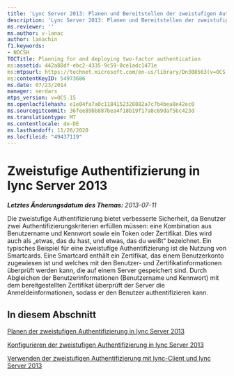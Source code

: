 ```yaml
---
title: 'Lync Server 2013: Planen und Bereitstellen der zweistufigen Authentifizierung'
description: 'Lync Server 2013: Planen und Bereitstellen der zweistufigen Authentifizierung.'
ms.reviewer: ''
ms.author: v-lanac
author: lanachin
f1.keywords:
- NOCSH
TOCTitle: Planning for and deploying two-factor authentication
ms:assetid: 442a88df-ebc2-4335-9c59-0ce1adc1471e
ms:mtpsurl: https://technet.microsoft.com/en-us/library/Dn308563(v=OCS.15)
ms:contentKeyID: 54973686
ms.date: 07/23/2014
manager: serdars
mtps_version: v=OCS.15
ms.openlocfilehash: e1e04fa7a0c1184152328882a7c7b4bea8e42ec0
ms.sourcegitcommit: 36fee89bb887bea4f18b19f17a8c69daf5bc423d
ms.translationtype: MT
ms.contentlocale: de-DE
ms.lasthandoff: 11/26/2020
ms.locfileid: "49437119"
---
```

# <a name="two-factor-authentication-in-lync-server-2013"></a>Zweistufige Authentifizierung in lync Server 2013

<div data-xmlns="http://www.w3.org/1999/xhtml">

<div class="topic" data-xmlns="http://www.w3.org/1999/xhtml" data-msxsl="urn:schemas-microsoft-com:xslt" data-cs="https://msdn.microsoft.com/">

<div data-asp="https://msdn2.microsoft.com/asp">



</div>

<div id="mainSection">

<div id="mainBody">

<span> </span>

_**Letztes Änderungsdatum des Themas:** 2013-07-11_

Die zweistufige Authentifizierung bietet verbesserte Sicherheit, da Benutzer zwei Authentifizierungskriterien erfüllen müssen: eine Kombination aus Benutzername und Kennwort sowie ein Token oder Zertifikat. Dies wird auch als „etwas, das du hast, und etwas, das du weißt“ bezeichnet. Ein typisches Beispiel für eine zweistufige Authentifizierung ist die Nutzung von Smartcards. Eine Smartcard enthält ein Zertifikat, das einem Benutzerkonto zugewiesen ist und welches mit den Benutzer- und Zertifikatinformationen überprüft werden kann, die auf einem Server gespeichert sind. Durch Abgleichen der Benutzerinformationen (Benutzername und Kennwort) mit dem bereitgestellten Zertifikat überprüft der Server die Anmeldeinformationen, sodass er den Benutzer authentifizieren kann.

<div>

## <a name="in-this-section"></a>In diesem Abschnitt

[Planen der zweistufigen Authentifizierung in lync Server 2013](lync-server-2013-planning-for-two-factor-authentication.md)

[Konfigurieren der zweistufigen Authentifizierung in lync Server 2013](lync-server-2013-configuring-two-factor-authentication.md)

[Verwenden der zweistufigen Authentifizierung mit lync-Client und lync Server 2013](lync-server-2013-using-two-factor-authentication-with-lync-client.md)

</div>

</div>

<span> </span>

</div>

</div>

</div>

